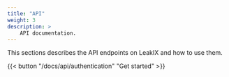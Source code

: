 ```yaml
---
title: "API"
weight: 3
description: >
    API documentation.
---
```


This sections describes the API endpoints on LeakIX and how to use them.

{{< button "/docs/api/authentication" "Get started" >}}
